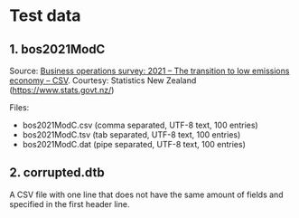 # Test data


## 1. bos2021ModC

Source: [Business operations survey: 2021 – The transition to low emissions economy – CSV](https://www.stats.govt.nz/assets/Uploads/Business-operations-survey/Business-operations-survey-2021/Download-data/bos2021ModC.csv). Courtesy: Statistics New Zealand (https://www.stats.govt.nz/)

Files:
* bos2021ModC.csv (comma separated, UTF-8 text, 100 entries)
* bos2021ModC.tsv (tab separated, UTF-8 text, 100 entries)
* bos2021ModC.dat (pipe separated, UTF-8 text, 100 entries)


## 2. corrupted.dtb

A CSV file with one line that does not have the same amount of fields and specified in the first header line.
